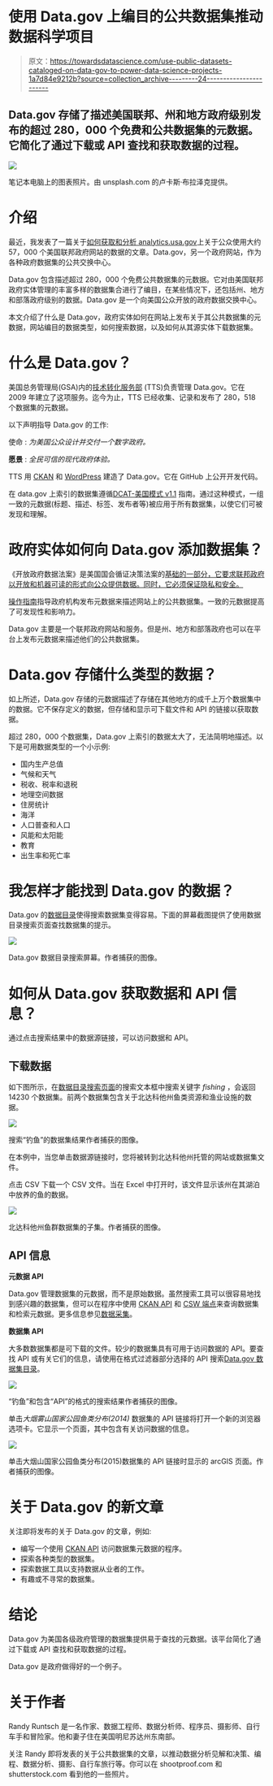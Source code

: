 # 使用 Data.gov 上编目的公共数据集推动数据科学项目

> 原文：<https://towardsdatascience.com/use-public-datasets-cataloged-on-data-gov-to-power-data-science-projects-1a7d84e9212b?source=collection_archive---------24----------------------->

## Data.gov 存储了描述美国联邦、州和地方政府级别发布的超过 280，000 个免费和公共数据集的元数据。它简化了通过下载或 API 查找和获取数据的过程。

![](img/73547ec77460da6535c2261bc3c40f0c.png)

笔记本电脑上的图表照片。由 unsplash.com 的卢卡斯·布拉泽克提供。

# 介绍

最近，我发表了一篇关于[如何获取和分析 analytics.usa.gov](/acquiring-and-analyzing-data-from-analytics-usa-gov-with-python-and-tableau-b61870ea065c)上关于公众使用大约 57，000 个美国联邦政府网站的数据的文章。Data.gov，另一个政府网站，作为各种政府数据集的公共交换中心。

Data.gov 包含描述超过 280，000 个免费公共数据集的元数据。它对由美国联邦政府实体管理的丰富多样的数据集合进行了编目，在某些情况下，还包括州、地方和部落政府级别的数据。Data.gov 是一个向美国公众开放的政府数据交换中心。

本文介绍了什么是 Data.gov，政府实体如何在网站上发布关于其公共数据集的元数据，网站编目的数据类型，如何搜索数据，以及如何从其源实体下载数据集。

# 什么是 Data.gov？

美国总务管理局(GSA)内的[技术转化服务部](https://www.gsa.gov/about-us/organization/federal-acquisition-service/technology-transformation-services) (TTS)负责管理 Data.gov。它在 2009 年建立了这项服务。迄今为止，TTS 已经收集、记录和发布了 280，518 个数据集的元数据。

以下声明指导 Data.gov 的工作:

使命 : *为美国公众设计并交付一个数字政府。*

**愿景** : *全民可信的现代政府体验。*

TTS 用 [CKAN](https://ckan.org/) 和 [WordPress](https://wordpress.org/) 建造了 Data.gov。它在 GitHub 上公开开发代码。

在 data.gov 上索引的数据集遵循[DCAT-美国模式 v1.1](https://resources.data.gov/resources/dcat-us/) 指南。通过这种模式，一组一致的元数据(标题、描述、标签、发布者等)被应用于所有数据集，以使它们可被发现和理解。

# 政府实体如何向 Data.gov 添加数据集？

《开放政府数据法案》是美国国会循证决策法案的[基础的一部分，它要求联邦政府以开放和机器可读的形式向公众提供数据。同时，它必须保证隐私和安全。](https://www.congress.gov/115/plaws/publ435/PLAW-115publ435.pdf)

[操作指南](https://resources.data.gov/resources/data-gov-open-data-howto/)指导政府机构发布元数据来描述网站上的公共数据集。一致的元数据提高了可发现性和影响力。

Data.gov 主要是一个联邦政府网站和服务。但是州、地方和部落政府也可以在平台上发布元数据来描述他们的公共数据集。

# Data.gov 存储什么类型的数据？

如上所述，Data.gov 存储的元数据描述了存储在其他地方的成千上万个数据集中的数据。它不保存定义的数据，但存储和显示可下载文件和 API 的链接以获取数据。

超过 280，000 个数据集，Data.gov 上索引的数据太大了，无法简明地描述。以下是可用数据类型的一个小示例:

*   国内生产总值
*   气候和天气
*   税收、税率和退税
*   地理空间数据
*   住房统计
*   海洋
*   人口普查和人口
*   风能和太阳能
*   教育
*   出生率和死亡率

# 我怎样才能找到 Data.gov 的数据？

Data.gov 的[数据目录](https://catalog.data.gov/dataset)使得搜索数据集变得容易。下面的屏幕截图提供了使用数据目录搜索页面查找数据集的提示。

![](img/584e45c946623da9b7293c450c5b9aec.png)

Data.gov 数据目录搜索屏幕。作者捕获的图像。

# 如何从 Data.gov 获取数据和 API 信息？

通过点击搜索结果中的数据源链接，可以访问数据和 API。

## 下载数据

如下图所示，在[数据目录搜索页面](https://catalog.data.gov/dataset)的搜索文本框中搜索关键字 *fishing* ，会返回 14230 个数据集。前两个数据集包含关于北达科他州鱼类资源和渔业设施的数据。

![](img/a0ec1d0749d5cb7fdae9f7cbb8cde6a8.png)

搜索“钓鱼”的数据集结果作者捕获的图像。

在本例中，当您单击数据源链接时，您将被转到北达科他州托管的网站或数据集文件。

点击 CSV 下载一个 CSV 文件。当在 Excel 中打开时，该文件显示该州在其湖泊中放养的鱼的数据。

![](img/4b1ae4c519a2afd7476ece4f607fe24f.png)

北达科他州鱼群数据集的子集。作者捕获的图像。

## API 信息

**元数据 API**

Data.gov 管理数据集的元数据，而不是原始数据。虽然搜索工具可以很容易地找到感兴趣的数据集，但可以在程序中使用 [CKAN API](https://www.data.gov/developers/apis) 和 [CSW 端点](https://catalog.data.gov/csw#topic=developers_navigation)来查询数据集和检索元数据。更多信息参见[数据采集](https://catalog.data.gov/csw#topic=developers_navigation)。

**数据集 API**

大多数数据集都是可下载的文件。较少的数据集具有可用于访问数据的 API。要查找 API 或有关它们的信息，请使用在格式过滤器部分选择的 API 搜索[Data.gov 数据集目录](https://catalog.data.gov/dataset)。

![](img/5577833dbe965370b98844da89ab325a.png)

“钓鱼”和包含“API”的格式的搜索结果作者捕获的图像。

单击*大烟雾山国家公园鱼类分布(2014)* 数据集的 API 链接将打开一个新的浏览器选项卡。它显示一个页面，其中包含有关访问数据的信息。

![](img/da838fbcc0cb00f2673345a8d8d91155.png)

单击大烟山国家公园鱼类分布(2015)数据集的 API 链接时显示的 arcGIS 页面。作者捕获的图像。

# 关于 Data.gov 的新文章

关注即将发布的关于 Data.gov 的文章，例如:

*   编写一个使用 [CKAN API](https://docs.ckan.org/en/2.8/api/index.html) 访问数据集元数据的程序。
*   探索各种类型的数据集。
*   探索数据工具以支持数据从业者的工作。
*   有趣或不寻常的数据集。

# 结论

Data.gov 为美国各级政府管理的数据集提供易于查找的元数据。该平台简化了通过下载或 API 查找和获取数据的过程。

Data.gov 是政府做得好的一个例子。

# 关于作者

Randy Runtsch 是一名作家、数据工程师、数据分析师、程序员、摄影师、自行车手和冒险家。他和妻子住在美国明尼苏达州东南部。

关注 Randy 即将发表的关于公共数据集的文章，以推动数据分析见解和决策、编程、数据分析、摄影、自行车旅行等。你可以在 shootproof.com 和 shutterstock.com 看到他的一些照片。